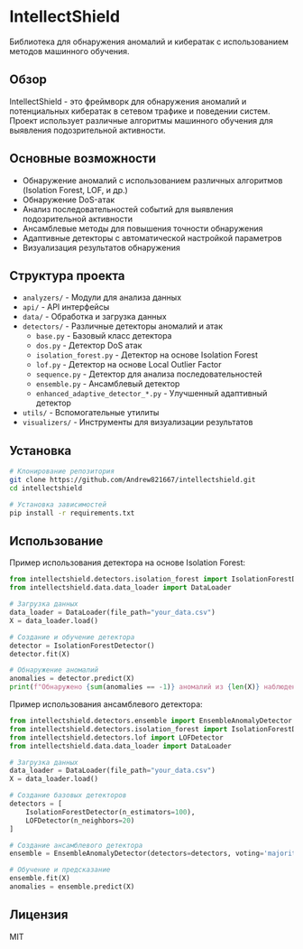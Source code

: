 # IntellectShield

Библиотека для обнаружения аномалий и кибератак с использованием методов машинного обучения.

## Обзор

IntellectShield - это фреймворк для обнаружения аномалий и потенциальных кибератак в сетевом трафике и поведении систем. Проект использует различные алгоритмы машинного обучения для выявления подозрительной активности.

## Основные возможности

- Обнаружение аномалий с использованием различных алгоритмов (Isolation Forest, LOF, и др.)
- Обнаружение DoS-атак
- Анализ последовательностей событий для выявления подозрительной активности
- Ансамблевые методы для повышения точности обнаружения
- Адаптивные детекторы с автоматической настройкой параметров
- Визуализация результатов обнаружения

## Структура проекта

- `analyzers/` - Модули для анализа данных
- `api/` - API интерфейсы
- `data/` - Обработка и загрузка данных
- `detectors/` - Различные детекторы аномалий и атак
  - `base.py` - Базовый класс детектора
  - `dos.py` - Детектор DoS атак
  - `isolation_forest.py` - Детектор на основе Isolation Forest
  - `lof.py` - Детектор на основе Local Outlier Factor
  - `sequence.py` - Детектор для анализа последовательностей
  - `ensemble.py` - Ансамблевый детектор
  - `enhanced_adaptive_detector_*.py` - Улучшенный адаптивный детектор
- `utils/` - Вспомогательные утилиты
- `visualizers/` - Инструменты для визуализации результатов

## Установка

```bash
# Клонирование репозитория
git clone https://github.com/Andrew821667/intellectshield.git
cd intellectshield

# Установка зависимостей
pip install -r requirements.txt
```

## Использование

Пример использования детектора на основе Isolation Forest:

```python
from intellectshield.detectors.isolation_forest import IsolationForestDetector
from intellectshield.data.data_loader import DataLoader

# Загрузка данных
data_loader = DataLoader(file_path="your_data.csv")
X = data_loader.load()

# Создание и обучение детектора
detector = IsolationForestDetector()
detector.fit(X)

# Обнаружение аномалий
anomalies = detector.predict(X)
print(f"Обнаружено {sum(anomalies == -1)} аномалий из {len(X)} наблюдений")
```

Пример использования ансамблевого детектора:

```python
from intellectshield.detectors.ensemble import EnsembleAnomalyDetector
from intellectshield.detectors.isolation_forest import IsolationForestDetector
from intellectshield.detectors.lof import LOFDetector
from intellectshield.data.data_loader import DataLoader

# Загрузка данных
data_loader = DataLoader(file_path="your_data.csv")
X = data_loader.load()

# Создание базовых детекторов
detectors = [
    IsolationForestDetector(n_estimators=100),
    LOFDetector(n_neighbors=20)
]

# Создание ансамблевого детектора
ensemble = EnsembleAnomalyDetector(detectors=detectors, voting='majority')

# Обучение и предсказание
ensemble.fit(X)
anomalies = ensemble.predict(X)
```

## Лицензия

MIT
